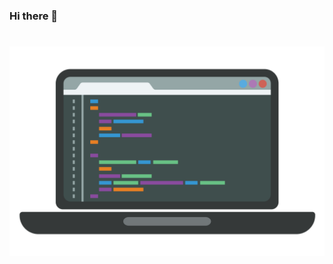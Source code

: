 ### Hi there 👋

# [![Header](https://raw.githubusercontent.com/Obada-oth/Obada-oth/main/pngwing.com.png)](https://some-url.dev/)



<!--
**Obada-oth/Obada-oth** is a ✨ _special_ ✨ repository because its `README.md` (this file) appears on your GitHub profile.

Here are some ideas to get you started:

- 🔭 I’m currently working on ...
- 🌱 I’m currently learning ...
- 👯 I’m looking to collaborate on ...
- 🤔 I’m looking for help with ...
- 💬 Ask me about ...
- 📫 How to reach me: ...
- 😄 Pronouns: ...
- ⚡ Fun fact: ...
-->
